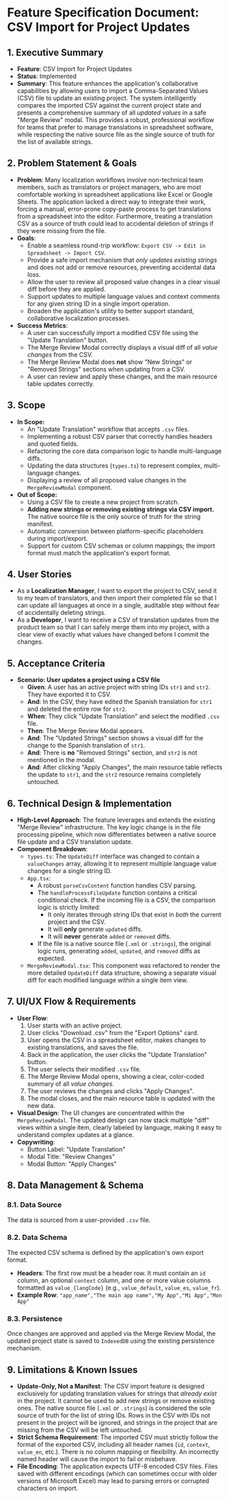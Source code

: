 # Feature Specification Document: CSV Import for Project Updates

## 1. Executive Summary

-   **Feature**: CSV Import for Project Updates
-   **Status**: Implemented
-   **Summary**: This feature enhances the application's collaborative capabilities by allowing users to import a Comma-Separated Values (CSV) file to update an existing project. The system intelligently compares the imported CSV against the current project state and presents a comprehensive summary of all *updated values* in a safe "Merge Review" modal. This provides a robust, professional workflow for teams that prefer to manage translations in spreadsheet software, while respecting the native source file as the single source of truth for the list of available strings.

## 2. Problem Statement & Goals

-   **Problem**: Many localization workflows involve non-technical team members, such as translators or project managers, who are most comfortable working in spreadsheet applications like Excel or Google Sheets. The application lacked a direct way to integrate their work, forcing a manual, error-prone copy-paste process to get translations from a spreadsheet into the editor. Furthermore, treating a translation CSV as a source of truth could lead to accidental deletion of strings if they were missing from the file.
-   **Goals**:
    -   Enable a seamless round-trip workflow: `Export CSV -> Edit in Spreadsheet -> Import CSV`.
    -   Provide a safe import mechanism that *only updates existing strings* and does not add or remove resources, preventing accidental data loss.
    -   Allow the user to review all proposed value changes in a clear visual diff before they are applied.
    -   Support updates to multiple language values and context comments for any given string ID in a single import operation.
    -   Broaden the application's utility to better support standard, collaborative localization processes.
-   **Success Metrics**:
    -   A user can successfully import a modified CSV file using the "Update Translation" button.
    -   The Merge Review Modal correctly displays a visual diff of all *value changes* from the CSV.
    -   The Merge Review Modal does **not** show "New Strings" or "Removed Strings" sections when updating from a CSV.
    -   A user can review and apply these changes, and the main resource table updates correctly.

## 3. Scope

-   **In Scope:**
    -   An "Update Translation" workflow that accepts `.csv` files.
    -   Implementing a robust CSV parser that correctly handles headers and quoted fields.
    -   Refactoring the core data comparison logic to handle multi-language diffs.
    -   Updating the data structures (`types.ts`) to represent complex, multi-language changes.
    -   Displaying a review of all proposed value changes in the `MergeReviewModal` component.
-   **Out of Scope:**
    -   Using a CSV file to create a new project from scratch.
    -   **Adding new strings or removing existing strings via CSV import.** The native source file is the only source of truth for the string manifest.
    -   Automatic conversion between platform-specific placeholders during import/export.
    -   Support for custom CSV schemas or column mappings; the import format must match the application's export format.

## 4. User Stories

-   As a **Localization Manager**, I want to export the project to CSV, send it to my team of translators, and then import their completed file so that I can update all languages at once in a single, auditable step without fear of accidentally deleting strings.
-   As a **Developer**, I want to receive a CSV of translation updates from the product team so that I can safely merge them into my project, with a clear view of exactly what values have changed before I commit the changes.

## 5. Acceptance Criteria

-   **Scenario: User updates a project using a CSV file**
    -   **Given**: A user has an active project with string IDs `str1` and `str2`. They have exported it to CSV.
    -   **And**: In the CSV, they have edited the Spanish translation for `str1` and deleted the entire row for `str2`.
    -   **When**: They click "Update Translation" and select the modified `.csv` file.
    -   **Then**: The Merge Review Modal appears.
    -   **And**: The "Updated Strings" section shows a visual diff for the change to the Spanish translation of `str1`.
    -   **And**: There is **no** "Removed Strings" section, and `str2` is not mentioned in the modal.
    -   **And**: After clicking "Apply Changes", the main resource table reflects the update to `str1`, and the `str2` resource remains completely untouched.

## 6. Technical Design & Implementation

-   **High-Level Approach**: The feature leverages and extends the existing "Merge Review" infrastructure. The key logic change is in the file processing pipeline, which now differentiates between a native source file update and a CSV translation update.
-   **Component Breakdown**:
    -   `types.ts`: The `UpdateDiff` interface was changed to contain a `valueChanges` array, allowing it to represent multiple language value changes for a single string ID.
    -   `App.tsx`:
        -   A robust `parseCsvContent` function handles CSV parsing.
        -   The `handleProcessFileUpdate` function contains a critical conditional check. If the incoming file is a CSV, the comparison logic is strictly limited:
            -   It only iterates through string IDs that exist in *both* the current project and the CSV.
            -   It will **only** generate `updated` diffs.
            -   It will **never** generate `added` or `removed` diffs.
        -   If the file is a native source file (`.xml` or `.strings`), the original logic runs, generating `added`, `updated`, and `removed` diffs as expected.
    -   `MergeReviewModal.tsx`: This component was refactored to render the more detailed `UpdateDiff` data structure, showing a separate visual diff for each modified language within a single item view.

## 7. UI/UX Flow & Requirements

-   **User Flow**:
    1.  User starts with an active project.
    2.  User clicks "Download .csv" from the "Export Options" card.
    3.  User opens the CSV in a spreadsheet editor, makes changes to existing translations, and saves the file.
    4.  Back in the application, the user clicks the "Update Translation" button.
    5.  The user selects their modified `.csv` file.
    6.  The Merge Review Modal opens, showing a clear, color-coded summary of all *value changes*.
    7.  The user reviews the changes and clicks "Apply Changes".
    8.  The modal closes, and the main resource table is updated with the new data.
-   **Visual Design**: The UI changes are concentrated within the `MergeReviewModal`. The updated design can now stack multiple "diff" views within a single item, clearly labeled by language, making it easy to understand complex updates at a glance.
-   **Copywriting**:
    -   Button Label: "Update Translation"
    -   Modal Title: "Review Changes"
    -   Modal Button: "Apply Changes"

## 8. Data Management & Schema

### 8.1. Data Source

The data is sourced from a user-provided `.csv` file.

### 8.2. Data Schema

The expected CSV schema is defined by the application's own export format.
-   **Headers**: The first row must be a header row. It must contain an `id` column, an optional `context` column, and one or more value columns formatted as `value_{langCode}` (e.g., `value_default`, `value_es`, `value_fr`).
-   **Example Row**: `"app_name","The main app name","My App","Mi App","Mon App"`

### 8.3. Persistence

Once changes are approved and applied via the Merge Review Modal, the updated project state is saved to `IndexedDB` using the existing persistence mechanism.

## 9. Limitations & Known Issues

-   **Update-Only, Not a Manifest**: The CSV import feature is designed exclusively for updating translation values for strings that *already exist* in the project. It cannot be used to add new strings or remove existing ones. The native source file (`.xml` or `.strings`) is considered the sole source of truth for the list of string IDs. Rows in the CSV with IDs not present in the project will be ignored, and strings in the project that are missing from the CSV will be left untouched.
-   **Strict Schema Requirement**: The imported CSV must strictly follow the format of the exported CSV, including all header names (`id`, `context`, `value_en`, etc.). There is no column mapping or flexibility. An incorrectly named header will cause the import to fail or misbehave.
-   **File Encoding**: The application expects UTF-8 encoded CSV files. Files saved with different encodings (which can sometimes occur with older versions of Microsoft Excel) may lead to parsing errors or corrupted characters on import.